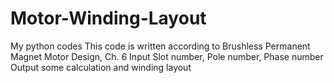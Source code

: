 # Motor-Winding-Layout
My python codes
This code is written according to Brushless Permanent Magnet Motor Design, Ch. 6
Input Slot number, Pole number, Phase number
Output some calculation and winding layout
